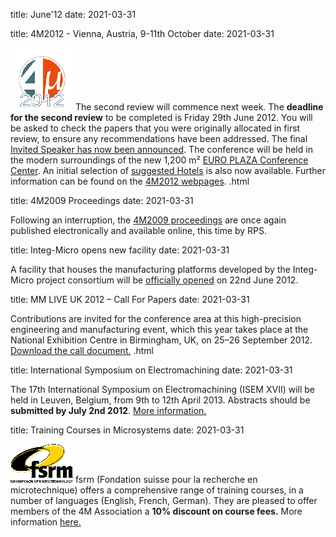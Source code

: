 title: June'12
date: 2021-03-31

<!--break-->
title: 4M2012 - Vienna, Austria, 9-11th October
date: 2021-03-31

![4M2011](/images/4m-2012_100.png)
The second review will commence next week. The **deadline for the second review** to be completed is Friday 29th June 2012. You will be asked to check the papers that you were originally allocated in first review, to ensure any recommendations have been addressed.  The final [Invited Speaker has now been announced](/contents/Invited-Speakers-4M2012.html). The conference will be held in the modern surroundings of the new 1,200 m² [EURO PLAZA Conference Center](http://www.europlaza.at/jart/prj3/euro_pl/website.jart?rel=en&content-id=1155914559700&reserve-mode=active). An initial selection of [suggested Hotels](/content/Hotels-Accommodatio.html) is also now available. Further information can be found on the [4M2012 webpages](/conference/2012.html). .html

title: 4M2009 Proceedings
date: 2021-03-31

Following an interruption, the [4M2009 proceedings](http://rpsonline.com.sg/proceedings/4M2009RP001/) are once again published electronically and available online, this time by RPS.  
  
title: Integ-Micro opens new facility
date: 2021-03-31

A facility that houses the manufacturing platforms developed by the Integ-Micro project consortium will be [officially opened](/event/Opening-ceremony-Integ-Micro-Precision-Factor.html) on 22nd June 2012.
  
title: MM LIVE UK 2012 – Call For Papers
date: 2021-03-31

Contributions are invited for the conference area at this high-precision engineering and manufacturing event, which this year takes place at the National Exhibition Centre in Birmingham, UK, on 25–26 September 2012. [Download the call document.](/contents/MM-LIVE-UK-2012-%E2%80%93-Innovations-Micro-Manufacturing.html)  .html
  
title: International Symposium on Electromachining
date: 2021-03-31

The 17th International Symposium on Electromachining (ISEM XVII) will be held in Leuven, Belgium, from 9th to 12th April 2013. Abstracts should be **submitted by July 2nd 2012**. [More information.](/event/ISEM-XVI.html) 
  
title: Training Courses in Microsystems
date: 2021-03-31

![FSRM](/images/FSRM_LOGO_web.gif)
fsrm (Fondation suisse pour la recherche en microtechnique) offers a comprehensive range of training courses, in a number of languages (English, French, German). They are pleased to offer members of the 4M Association a <b>10% discount on course fees.</b> More information [here.](/contents/fsrm-training-course.html)